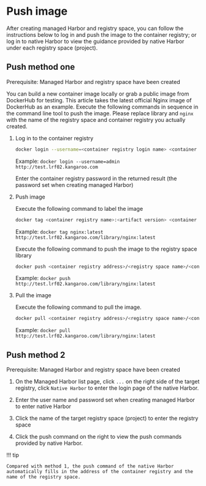 # Push image

After creating managed Harbor and registry space, you can follow the instructions below to log in and push the image to the container registry; or log in to native Harbor to view the guidance provided by native Harbor under each registry space (project).

## Push method one

Prerequisite: Managed Harbor and registry space have been created

You can build a new container image locally or grab a public image from DockerHub for testing. This article takes the latest official Nginx image of DockerHub as an example. Execute the following commands in sequence in the command line tool to push the image. Please replace library and `nginx` with the name of the registry space and container registry you actually created.

1. Log in to the container registry

    ```bash
    docker login --username=<container registry login name> <container registry address>
    ```

    Example: `docker login --username=admin http://test.lrf02.kangaroo.com`

    Enter the container registry password in the returned result (the password set when creating managed Harbor)

1. Push image

    Execute the following command to label the image

    ```bash
    docker tag <container registry name>:<artifact version> <container registry address>/<registry space name>/<container registry name>:<artifact version>
    ```

    Example: `docker tag nginx:latest http://test.lrf02.kangaroo.com/library/nginx:latest`

    Execute the following command to push the image to the registry space library

    ```bash
    docker push <container registry address>/<registry space name>/<container registry name>:<artifact version>
    ```

    Example: `docker push http://test.lrf02.kangaroo.com/library/nginx:latest`

1. Pull the image

    Execute the following command to pull the image.

    ```bash
    docker pull <container registry address>/<registry space name>/<container registry name>:<artifact version>
    ```

    Example: `docker pull http://test.lrf02.kangaroo.com/library/nginx:latest`

## Push method 2

Prerequisite: Managed Harbor and registry space have been created

1. On the Managed Harbor list page, click `...` on the right side of the target registry, click `Native Harbor` to enter the login page of the native Harbor.

    

1. Enter the user name and password set when creating managed Harbor to enter native Harbor

    

1. Click the name of the target registry space (project) to enter the registry space

    

1. Click the push command on the right to view the push commands provided by native Harbor.

    

!!! tip

    Compared with method 1, the push command of the native Harbor automatically fills in the address of the container registry and the name of the registry space.
